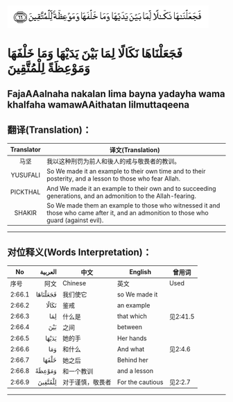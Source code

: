 ![002:066](images/002_066.gif)

#  فَجَعَلْنَاهَا نَكَالًا لِمَا بَيْنَ يَدَيْهَا وَمَا خَلْفَهَا وَمَوْعِظَةً لِلْمُتَّقِينَ 

## FajaAAalnaha nakalan lima bayna yadayha wama khalfaha wamawAAithatan lilmuttaqeena

## 翻译(Translation)：

| Translator | 译文(Translation)                                            |
|:----------:| ------------------------------------------------------------ |
| 马坚       | 我以这种刑罚为前人和後人的戒与敬畏者的教训。                 |
| YUSUFALI   | So We made it an example to their own time and to their posterity, and a lesson to those who fear Allah. |
| PICKTHAL   | And We made it an example to their own and to succeeding generations, and an admonition to the Allah-fearing. |
| SHAKIR     | So We made them an example to those who witnessed it and those who came after it, and an admonition to those who guard (against evil). |

---

## 对位释义(Words Interpretation)：

| No     |  العربية | 中文             | English          | 曾用词   |
| ------ | -------: | ---------------- | ---------------- | -------- |
| 序号   |     阿文 | Chinese          | 英文             | Used     |
| 2:66.1 | فَجَعَلْنَاهَا | 我们使它         | so We made it    |          |
| 2:66.2 |    نَكَالًا | 鉴戒             | an example       |          |
| 2:66.3 |      لِمَا | 什么是           | that which       | 见2:41.5 |
| 2:66.4 |      بَيْنَ | 之间             | between          |          |
| 2:66.5 |    يَدَيْهَا | 她的手           | Her hands        |          |
| 2:66.6 |      وَمَا | 和什么           | And what         | 见2:4.6  |
| 2:66.7 |    خَلْفَهَا | 她之后           | Behind her       |          |
| 2:66.8 |   وَمَوْعِظَةً | 和一个教训       | and a lesson     |          |
| 2:66.9 |  لِلْمُتَّقِينَ | 对于谨慎，敬畏者 | For the cautious | 见2:2.7  |

---
